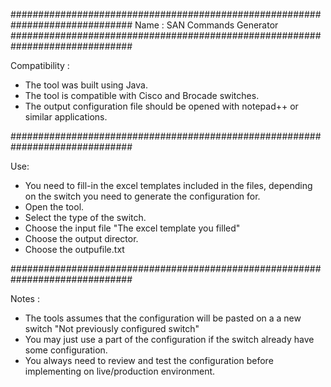 ##############################################################################
Name : SAN Commands Generator
##############################################################################

Compatibility : 

- The tool was built using Java.
- The tool is compatible with Cisco and Brocade switches.
- The output configuration file should be opened with notepad++ or similar applications.

##############################################################################

Use:

- You need to fill-in the excel templates included in the files, depending on the switch you need to generate the configuration for.
- Open the tool.
- Select the type of the switch.
- Choose the input file "The excel template you filled"
- Choose the output director.
- Choose the outpufile.txt

##############################################################################

Notes :
- The tools assumes that the configuration will be pasted on a a new switch "Not previously configured switch"
- You may just use a part of the configuration if the switch already have some configuration.
- You always need to review and test the configuration before implementing on  live/production environment. 
